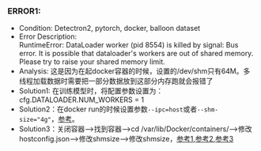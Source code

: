 ### ERROR1:   
+ Condition: Detectron2, pytorch, docker, balloon dataset    
+ Error Description:      
RuntimeError: DataLoader worker (pid 8554) is killed by signal: 
Bus error. It is possible that dataloader's workers are out of shared memory. 
Please try to raise your shared memory limit.
+ Analysis: 这是因为在起docker容器的时候，设置的/dev/shm只有64M。多线程加载数据时需要把一部分数据放到这部分内存跑就会报错了
+ Solution1: 在训练模型时，将配置参数设置为：cfg.DATALOADER.NUM_WORKERS = 1
+ Solution2：在docker run的时候设置参数`--ipc=host`或者`--shm-size="4g"`，[参考](https://www.zhihu.com/question/40125229)。
+ Solution3：关闭容器-->找到容器-->cd /var/lib/Docker/containers/-->修改hostconfig.json-->修改shmsize-->修改shmsize，[参考1](https://blog.csdn.net/u013985291/article/details/87778410),[参考2](https://www.jianshu.com/p/4398bdb9e2d2),[参考3](https://blog.csdn.net/shmily_lsl/article/details/81166951)

